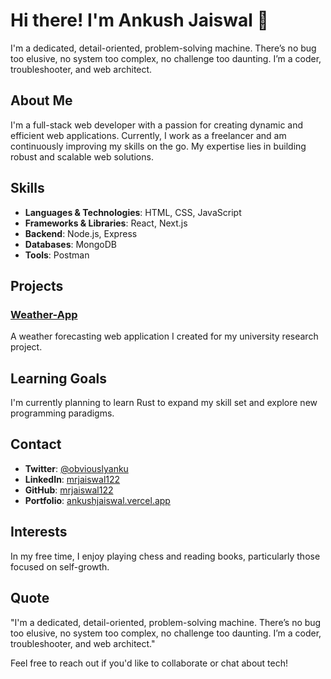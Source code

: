 # Hi there! I'm Ankush Jaiswal 👋

I'm a dedicated, detail-oriented, problem-solving machine. There’s no bug too elusive, no system too complex, no challenge too daunting. I’m a coder, troubleshooter, and web architect.

## About Me

I'm a full-stack web developer with a passion for creating dynamic and efficient web applications. Currently, I work as a freelancer and am continuously improving my skills on the go. My expertise lies in building robust and scalable web solutions.

## Skills

- **Languages & Technologies**: HTML, CSS, JavaScript
- **Frameworks & Libraries**: React, Next.js
- **Backend**: Node.js, Express
- **Databases**: MongoDB
- **Tools**: Postman

## Projects

### [Weather-App](https://github.com/mrjaiswal122/Weather-App)
A weather forecasting web application I created for my university research project.

## Learning Goals

I'm currently planning to learn Rust to expand my skill set and explore new programming paradigms.

## Contact

- **Twitter**: [@obviouslyanku](https://twitter.com/obviouslyanku)
- **LinkedIn**: [mrjaiswal122](https://www.linkedin.com/in/mrjaiswal122/)
- **GitHub**: [mrjaiswal122](https://github.com/mrjaiswal122)
- **Portfolio**: [ankushjaiswal.vercel.app](https://ankushjaiswal.vercel.app)

## Interests

In my free time, I enjoy playing chess and reading books, particularly those focused on self-growth.

## Quote

"I'm a dedicated, detail-oriented, problem-solving machine. There’s no bug too elusive, no system too complex, no challenge too daunting. I’m a coder, troubleshooter, and web architect."

Feel free to reach out if you'd like to collaborate or chat about tech!
